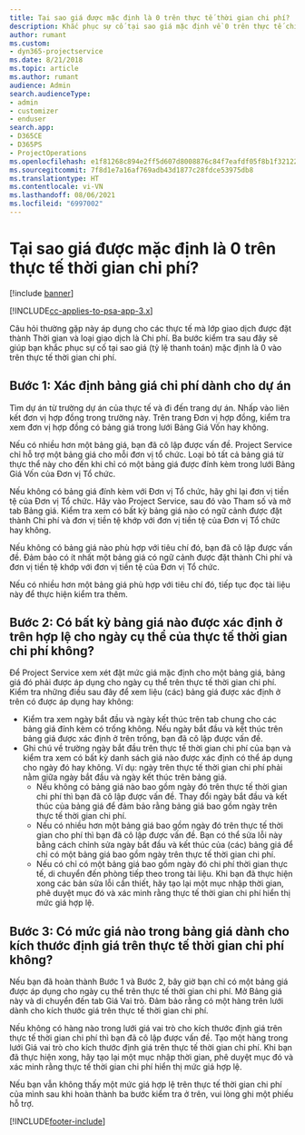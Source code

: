 ```yaml
---
title: Tại sao giá được mặc định là 0 trên thực tế thời gian chi phí?
description: Khắc phục sự cố tại sao giá mặc định về 0 trên thực tế chi phí bán hàng.
author: rumant
ms.custom:
- dyn365-projectservice
ms.date: 8/21/2018
ms.topic: article
ms.author: rumant
audience: Admin
search.audienceType:
- admin
- customizer
- enduser
search.app:
- D365CE
- D365PS
- ProjectOperations
ms.openlocfilehash: e1f81268c894e2ff5d607d8008876c84f7eafdf05f8b1f3212263a5dfa89b69d
ms.sourcegitcommit: 7f8d1e7a16af769adb43d1877c28fdce53975db8
ms.translationtype: HT
ms.contentlocale: vi-VN
ms.lasthandoff: 08/06/2021
ms.locfileid: "6997002"
---
```

# <a name="why-is-the-price-defaulting-to-zero-on-time-cost-actuals"></a>Tại sao giá được mặc định là 0 trên thực tế thời gian chi phí?

[!include [banner](../includes/psa-now-project-operations.md)]

[!INCLUDE[cc-applies-to-psa-app-3.x](../includes/cc-applies-to-psa-app-3x.md)]

Câu hỏi thường gặp này áp dụng cho các thực tế mà lớp giao dịch được đặt thành Thời gian và loại giao dịch là Chi phí. Ba bước kiểm tra sau đây sẽ giúp bạn khắc phục sự cố tại sao giá (tỷ lệ thanh toán) mặc định là 0 vào trên thực tế thời gian chi phí.
 
## <a name="check-1-identify-the-cost-price-list-for-the-project"></a>Bước 1: Xác định bảng giá chi phí dành cho dự án

Tìm dự án từ trường dự án của thực tế và đi đến trang dự án. Nhấp vào liên kết đơn vị hợp đồng trong trường này. Trên trang Đơn vị hợp đồng, kiểm tra xem đơn vị hợp đồng có bảng giá trong lưới Bảng Giá Vốn hay không.

Nếu có nhiều hơn một bảng giá, bạn đã cô lập được vấn đề. Project Service chỉ hỗ trợ một bảng giá cho mỗi đơn vị tổ chức. Loại bỏ tất cả bảng giá từ thực thể này cho đến khi chỉ có một bảng giá được đính kèm trong lưới Bảng Giá Vốn của Đơn vị Tổ chức.

Nếu không có bảng giá đính kèm với Đơn vị Tổ chức, hãy ghi lại đơn vị tiền tệ của Đơn vị Tổ chức. Hãy vào Project Service, sau đó vào Tham số và mở tab Bảng giá. Kiểm tra xem có bất kỳ bảng giá nào có ngữ cảnh được đặt thành Chi phí và đơn vị tiền tệ khớp với đơn vị tiền tệ của Đơn vị Tổ chức hay không.
 
Nếu không có bảng giá nào phù hợp với tiêu chí đó, bạn đã cô lập được vấn đề. Đảm bảo có ít nhất một bảng giá có ngữ cảnh được đặt thành Chi phí và đơn vị tiền tệ khớp với đơn vị tiền tệ của Đơn vị Tổ chức.

Nếu có nhiều hơn một bảng giá phù hợp với tiêu chí đó, tiếp tục đọc tài liệu này để thực hiện kiểm tra thêm.

## <a name="check-2-are-any-of-the-price-lists-identified-above-valid-for-the-specific-date-of-the-time-cost-actual"></a>Bước 2: Có bất kỳ bảng giá nào được xác định ở trên hợp lệ cho ngày cụ thể của thực tế thời gian chi phí không?

Để Project Service xem xét đặt mức giá mặc định cho một bảng giá, bảng giá đó phải được áp dụng cho ngày cụ thể trên thực tế thời gian chi phí. Kiểm tra những điều sau đây để xem liệu (các) bảng giá được xác định ở trên có được áp dụng hay không:

- Kiểm tra xem ngày bắt đầu và ngày kết thúc trên tab chung cho các bảng giá đính kèm có trống không. Nếu ngày bắt đầu và kết thúc trên bảng giá được xác định ở trên trống, bạn đã cô lập được vấn đề. 
- Ghi chú về trường ngày bắt đầu trên thực tế thời gian chi phí của bạn và kiểm tra xem có bất kỳ danh sách giá nào được xác định có thể áp dụng cho ngày đó hay không. Ví dụ: ngày trên thực tế thời gian chi phí phải nằm giữa ngày bắt đầu và ngày kết thúc trên bảng giá. 
    - Nếu không có bảng giá nào bao gồm ngày đó trên thực tế thời gian chi phí thì bạn đã cô lập được vấn đề. Thay đổi ngày bắt đầu và kết thúc của bảng giá để đảm bảo rằng bảng giá bao gồm ngày trên thực tế thời gian chi phí. 
    - Nếu có nhiều hơn một bảng giá bao gồm ngày đó trên thực tế thời gian cho phí thì bạn đã cô lập được vấn đề. Bạn có thể sửa lỗi này bằng cách chỉnh sửa ngày bắt đầu và kết thúc của (các) bảng giá để chỉ có một bảng giá bao gồm ngày trên thực tế thời gian chi phí. 
    - Nếu có chỉ có một bảng giá bao gồm ngày đó chi phí thời gian thực tế, di chuyển đến phòng tiếp theo trong tài liệu.
Khi bạn đã thực hiện xong các bản sửa lỗi cần thiết, hãy tạo lại một mục nhập thời gian, phê duyệt mục đó và xác minh rằng thực tế thời gian chi phí hiển thị mức giá hợp lệ.

## <a name="check-3-is-there-a-price-in-the-price-list-for-the-pricing-dimensions-on-the-time-cost-actual"></a>Bước 3: Có mức giá nào trong bảng giá dành cho kích thước định giá trên thực tế thời gian chi phí không?

Nếu bạn đã hoàn thành Bước 1 và Bước 2, bây giờ bạn chỉ có một bảng giá được áp dụng cho ngày cụ thể trên thực tế thời gian chi phí. Mở Bảng giá này và di chuyển đến tab Giá Vai trò. Đảm bảo rằng có một hàng trên lưới dành cho kích thước giá trên thực tế thời gian chi phí.

Nếu không có hàng nào trong lưới giá vai trò cho kích thước định giá trên thực tế thời gian chi phí thì bạn đã cô lập được vấn đề. Tạo một hàng trong lưới Giá vai trò cho kích thước định giá trên thực tế thời gian chi phí. Khi bạn đã thực hiện xong, hãy tạo lại một mục nhập thời gian, phê duyệt mục đó và xác minh rằng thực tế thời gian chi phí hiển thị mức giá hợp lệ.
 
Nếu bạn vẫn không thấy một mức giá hợp lệ trên thực tế thời gian chi phí của mình sau khi hoàn thành ba bước kiểm tra ở trên, vui lòng ghi một phiếu hỗ trợ.





[!INCLUDE[footer-include](../includes/footer-banner.md)]